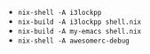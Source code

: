 - `nix-shell -A i3lockpp`
- `nix-build -A i3lockpp shell.nix`
- `nix-build -A my-emacs shell.nix`
- `nix-shell -A awesomerc-debug`
